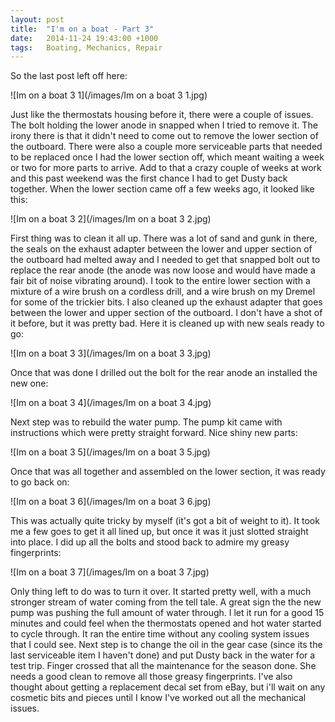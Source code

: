 ```yaml
---
layout: post
title:  "I'm on a boat - Part 3"
date:   2014-11-24 19:43:00 +1000
tags:   Boating, Mechanics, Repair
---
```


So the last post left off here:

![Im on a boat 3 1](/images/Im on a boat 3 1.jpg)

Just like the thermostats housing before it, there were a couple of issues.  The bolt holding the lower anode in snapped when I tried to remove it.  The irony there is that it didn't need to come out to remove the lower section of the outboard.  There were also a couple more serviceable parts that needed to be replaced once I had the lower section off, which meant waiting a week or two for more parts to arrive.  Add to that a crazy couple of weeks at work and this past weekend was the first chance I had to get Dusty back together.  When the lower section came off a few weeks ago, it looked like this:

![Im on a boat 3 2](/images/Im on a boat 3 2.jpg)

First thing was to clean it all up.  There was a lot of sand and gunk in there, the seals on the exhaust adapter between the lower and upper section of the outboard had melted away and I needed to get that snapped bolt out to replace the rear anode (the anode was now loose and would have made a fair bit of noise vibrating around).  I took to the entire lower section with a mixture of a wire brush on a cordless drill, and a wire brush on my Dremel for some of the trickier bits.  I also cleaned up the exhaust adapter that goes between the lower and upper section of the outboard.  I don't have a shot of it before, but it was pretty bad.  Here it is cleaned up with new seals ready to go:

![Im on a boat 3 3](/images/Im on a boat 3 3.jpg)

Once that was done I drilled out the bolt for the rear anode an installed the new one:

![Im on a boat 3 4](/images/Im on a boat 3 4.jpg)

Next step was to rebuild the water pump.  The pump kit came with instructions which were pretty straight forward.  Nice shiny new parts:

![Im on a boat 3 5](/images/Im on a boat 3 5.jpg)

Once that was all together and assembled on the lower section, it was ready to go back on:

![Im on a boat 3 6](/images/Im on a boat 3 6.jpg)

This was actually quite tricky by myself (it's got a bit of weight to it).  It took me a few goes to get it all lined up, but once it was it just slotted straight into place.  I did up all the bolts and stood back to admire my greasy fingerprints:

![Im on a boat 3 7](/images/Im on a boat 3 7.jpg)

Only thing left to do was to turn it over.  It started pretty well, with a much stronger stream of water coming from the tell tale.  A great sign the the new pump was pushing the full amount of water through.  I let it run for a good 15 minutes and could feel when the thermostats opened and hot water started to cycle through.  It ran the entire time without any cooling system issues that I could see.  Next step is to change the oil in the gear case (since its the last serviceable item I haven't done) and put Dusty back in the water for a test trip.  Finger crossed that all the maintenance for the season done.  She needs a good clean to remove all those greasy fingerprints.  I've also thought about getting a replacement decal set from eBay, but i'll wait on any cosmetic bits and pieces until I know I've worked out all the mechanical issues.